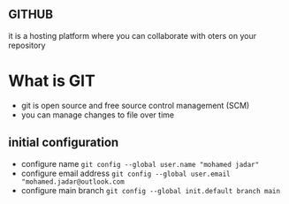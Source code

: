 ## GITHUB

it is a hosting platform where you can collaborate with oters on your repository

# What is GIT

- git is open source and free source control management (SCM)
- you can manage changes to file over time

## initial configuration

- configure name `git config --global user.name "mohamed jadar" `
- configure email address `git config --global user.email "mohamed.jadar@outlook.com`
- configure main branch `git config --global init.default branch main`
